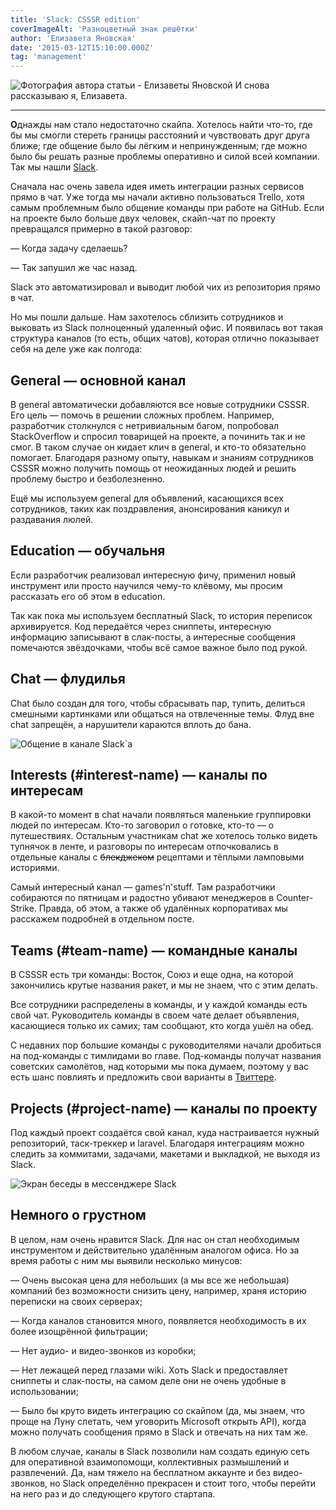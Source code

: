 ```yaml
---
title: 'Slack: CSSSR edition'
coverImageAlt: 'Разноцветный знак решётки'
author: 'Елизавета Яновская'
date: '2015-03-12T15:10:00.000Z'
tag: 'management'
---
```


<Img imageName='eyanovskaya' alt='Фотография автора статьи - Елизаветы Яновской'>

<Subtitle>
  И снова рассказываю я, Елизавета.
</Subtitle>

---

**О**днажды нам стало недостаточно скайпа. Хотелось найти что-то, где бы мы смогли стереть границы расстояний и чувствовать друг друга ближе; где общение было бы лёгким и непринужденным; где можно было бы решать разные проблемы оперативно и силой всей компании. Так мы нашли [Slack](http://bit.ly/1Mu3ujA).

Сначала нас очень завела идея иметь интеграции разных сервисов прямо в чат. Уже тогда мы начали активно пользоваться Trello, хотя самым проблемным было общение команды при работе на GitHub. Если на проекте было больше двух человек, скайп-чат по проекту превращался примерно в такой разговор:

<Note>
  <p>— Когда задачу сделаешь?</p>
  <p>— Так запушил же час назад.</p>
</Note>

Slack это автоматизировал и выводит любой чих из репозитория прямо в чат.

Но мы пошли дальше. Нам захотелось сблизить сотрудников и выковать из Slack полноценный удаленный офис. И появилась вот такая структура каналов (то есть, общих чатов), которая отлично показывает себя на деле уже как полгода:

## General — основной канал

В general автоматически добавляются все новые сотрудники CSSSR. Его цель — помочь в решении сложных проблем. Например, разработчик столкнулся с нетривиальным багом, попробовал StackOverflow и спросил товарищей на проекте, а починить так и не смог. В таком случае он кидает клич в general, и кто-то обязательно помогает. Благодаря разному опыту, навыкам и знаниям сотрудников CSSSR можно получить помощь от неожиданных людей и решить проблему быстро и безболезненно.

Ещё мы используем general для объявлений, касающихся всех сотрудников, таких как поздравления, анонсирования каникул и раздавания люлей.

## Education — обучальня

Если разработчик реализовал интересную фичу, применил новый инструмент или просто научился чему-то клёвому, мы просим рассказать его об этом в education.

Так как пока мы используем бесплатный Slack, то история переписок архивируется. Код передаётся через сниппеты, интересную информацию записывают в слак-посты, а интересные сообщения помечаются звёздочками, чтобы всё самое важное было под рукой.

## Chat — флудилья

Chat было создан для того, чтобы сбрасывать пар, тупить, делиться смешными картинками или общаться на отвлеченные темы. Флуд вне chat запрещён, а нарушители караются вплоть до бана.

<Img imageName='chat' alt='Общение в канале Slack`а'>

## Interests (#interest-name) — каналы по интересам

В какой-то момент в chat начали появляться маленькие группировки людей по интересам. Кто-то заговорил о готовке, кто-то — о путешествиях. Остальным участникам chat же хотелось только видеть тупнячок в ленте, и разговоры по интересам отпочковались в отдельные каналы с ~~блекджеком~~ рецептами и тёплыми ламповыми историями.

Самый интересный канал — games'n'stuff. Там разработчики собираются по пятницам и радостно убивают менеджеров в Counter-Strike. Правда, об этом, а также об удалённых корпоративах мы расскажем подробней в отдельном посте.

## Teams (#team-name) — командные каналы

В CSSSR есть три команды: Восток, Союз и еще одна, на которой закончились крутые названия ракет, и мы не знаем, что с этим делать.

Все сотрудники распределены в команды, и у каждой команды есть свой чат. Руководитель команды в своем чате делает объявления, касающиеся только их самих; там сообщают, кто когда ушёл на обед.

С недавних пор большие команды с руководителями начали дробиться на под-команды с тимлидами во главе. Под-команды получат названия советских самолётов, над которыми мы пока думаем, поэтому у вас есть шанс повлиять и предложить свои варианты в [Твиттере](http://bit.ly/1EzPmoj).

## Projects (#project-name) — каналы по проекту

Под каждый проект создаётся свой канал, куда настраивается нужный репозиторий, таск-треккер и laravel. Благодаря интеграциям можно следить за коммитами, задачами, макетами и выкладкой, не выходя из Slack.

<Img imageName='project' alt='Экран беседы в мессенджере Slack'>

## Немного о грустном

В целом, нам очень нравится Slack. Для нас он стал необходимым инструментом и действительно удалённым аналогом офиса. Но за время работы с ним мы выявили несколько минусов:

— Очень высокая цена для небольших (а мы все же небольшая) компаний без возможности снизить цену, например, храня историю переписки на своих серверах;

— Когда каналов становится много, появляется необходимость в их более изощрённой фильтрации;

— Нет аудио- и видео-звонков из коробки;

— Нет лежащей перед глазами wiki. Хоть Slack и предоставляет сниппеты и слак-посты, на самом деле они не очень удобные в использовании;

— Было бы круто видеть интеграцию со скайпом (да, мы знаем, что проще на Луну слетать, чем уговорить Microsoft открыть API), когда можно получать сообщения прямо в Slack и отвечать на них там же.

В любом случае, каналы в Slack позволили нам создать единую сеть для оперативной взаимопомощи, коллективных размышлений и развлечений. Да, нам тяжело на бесплатном аккаунте и без видео-звонков, но Slack определённо прекрасен и стоит того, чтобы перейти на него раз и до следующего крутого стартапа.
